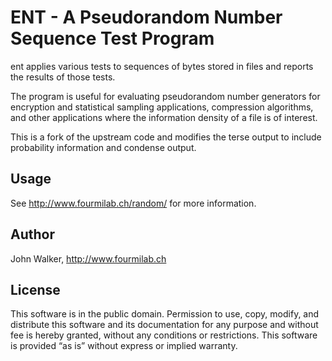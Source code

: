 # ENT - A Pseudorandom Number Sequence Test Program

ent applies various tests to sequences of bytes stored in files and reports the results of those tests.

The program is useful for evaluating pseudorandom number generators for encryption and statistical sampling applications, compression algorithms, and other applications where the information density of a file is of interest.

This is a fork of the upstream code and modifies the terse output to include probability information and condense output.

## Usage
See http://www.fourmilab.ch/random/ for more information.

## Author 
John Walker, http://www.fourmilab.ch

## License
This software is in the public domain.
Permission to use, copy, modify, and distribute this software and its documentation for any purpose and without fee is hereby granted, without any conditions or restrictions.
This software is provided “as is” without express or implied warranty.
